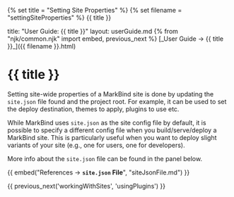 {% set title = "Setting Site Properties" %}
{% set filename = "settingSiteProperties" %}
<span id="title" class="d-none">{{ title }}</span>

<frontmatter>
  title: "User Guide: {{ title }}"
  layout: userGuide.md
</frontmatter>
{% from "njk/common.njk" import embed, previous_next %}

<span id="link" class="d-none">
<md>[_User Guide → {{ title }}_]({{ filename }}.html)</md>
</span>

# {{ title }}

<div class="lead" id="overview">

Setting site-wide properties of a MarkBind site is done by updating the `site.json` file found and the project root. For example, it can be used to set the deploy destination, themes to apply, plugins to use etc.
</div>

<box type="tip">

While MarkBind uses `site.json` as the site config file by default, it is possible to specify a different config file when you build/serve/deploy a MarkBind site. This is particularly useful when you want to deploy slight variants of your site (e.g., one for users, one for developers).
</box>

More info about the `site.json` file can be found in the panel below.

{{ embed("References → **`site.json` File**", "siteJsonFile.md") }}

{{ previous_next('workingWithSites', 'usingPlugins') }}
